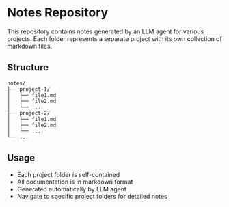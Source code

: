 
# Notes Repository

This repository contains notes generated by an LLM agent for various projects. Each folder represents a separate project with its own collection of markdown files.

## Structure

```
notes/
├── project-1/
│   ├── file1.md
│   ├── file2.md
│   └── ...
├── project-2/
│   ├── file1.md
│   ├── file2.md
│   └── ...
└── ...
```

## Usage

- Each project folder is self-contained
- All documentation is in markdown format
- Generated automatically by LLM agent
- Navigate to specific project folders for detailed notes
